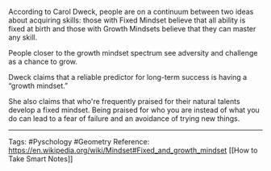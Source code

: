 According to Carol Dweck, people are on a continuum between two ideas about acquiring skills: those with Fixed Mindset believe that all ability is fixed at birth and those with Growth Mindsets believe that they can master any skill.

People closer to the growth mindset spectrum see adversity and challenge as a chance to grow.

Dweck claims that a reliable predictor for long-term success is having a “growth mindset.”

She also claims that who're frequently praised for their natural talents develop a fixed mindset. Being praised for who you are instead of what you do can lead to a fear of failure and an avoidance of trying new things.

---

Tags: #Pyschology #Geometry
Reference: https://en.wikipedia.org/wiki/Mindset#Fixed_and_growth_mindset [[How to Take Smart Notes]]
